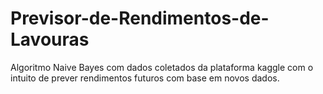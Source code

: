 # Previsor-de-Rendimentos-de-Lavouras
Algoritmo Naive Bayes com dados coletados da plataforma kaggle com o intuito de prever rendimentos futuros com base em novos dados.
